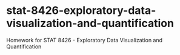 # stat-8426-exploratory-data-visualization-and-quantification
Homework for STAT 8426 - Exploratory Data Visualization and Quantification
